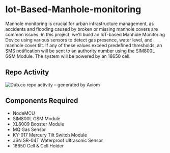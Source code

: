 # Iot-Based-Manhole-monitoring

Manhole monitoring is crucial for urban infrastructure management, as accidents and flooding caused by broken or missing manhole covers are common issues. In this project, we'll build an IoT-based Manhole Monitoring Device using various sensors to detect gas presence, water level, and manhole cover tilt. If any of these values exceed predefined thresholds, an SMS notification will be sent to an authority number using the SIM800L GSM Module. The system will be powered by an 18650 cell.

## Repo Activity

![Dub.co repo activity – generated by Axiom](https://repobeats.axiom.co/api/embed/9b982dae577352b776eebfa26ea10065fea8c2c9.svg "Repobeats analytics image")


## Components Required
- NodeMCU
- SIM800L GSM Module
- XL6009 Booster Module
- MQ Gas Sensor
- KY-017 Mercury Tilt Switch Module
- JSN SR-04T Waterproof Ultrasonic Sensor
- 18650 Cell & Cell Holder
